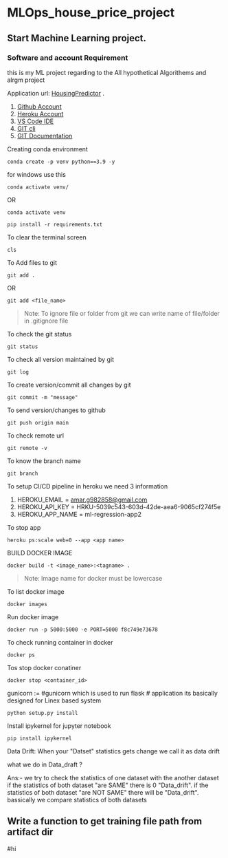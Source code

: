 # MLOps_house_price_project

## Start Machine Learning project.

### Software and account Requirement

this is my ML project regarding to the All hypothetical Algorithems and alrgm project


Application url:
[HousingPredictor](https://ml-regression-app.herokuapp.com/)
.

1. [Github Account](https://github.com)
2. [Heroku Account](https://dashboard.heroku.com/login)
3. [VS Code IDE](https://code.visualstudio.com/download)
4. [GIT cli](https://git-scm.com/downloads)
5. [GIT Documentation](https://git-scm.com/docs/gittutorial)


Creating conda environment
```
conda create -p venv python==3.9 -y
```

for windows use this 
```
conda activate venv/
```
OR 
```
conda activate venv
```

```
pip install -r requirements.txt
```

To clear the terminal screen 
```
cls
```

To Add files to git
```
git add .
```

OR
```
git add <file_name>
```

> Note: To ignore file or folder from git we can write name of file/folder in .gitignore file

To check the git status 
```
git status
```
To check all version maintained by git
```
git log
```

To create version/commit all changes by git
```
git commit -m "message"
```

To send version/changes to github
```
git push origin main
```

To check remote url 
```
git remote -v
```

To know the branch name 
```
git branch
```

To setup CI/CD pipeline in heroku we need 3 information

1. HEROKU_EMAIL = amar.g982858@gmail.com
2. HEROKU_API_KEY = HRKU-5039c543-603d-42de-aea6-9065cf274f5e
3. HEROKU_APP_NAME = ml-regression-app2

To stop app

```
heroku ps:scale web=0 --app <app name>
```

BUILD DOCKER IMAGE
```
docker build -t <image_name>:<tagname> .
```
> Note: Image name for docker must be lowercase


To list docker image
```
docker images
```

Run docker image
```
docker run -p 5000:5000 -e PORT=5000 f8c749e73678
```

To check running container in docker
```
docker ps
```

Tos stop docker conatiner
```
docker stop <container_id>
```

gunicorn :=  #gunicorn which is used to run  flask 
          # application its basically designed for Linex based system 

```
python setup.py install
```


Install ipykernel for jupyter notebook

```
pip install ipykernel
```


Data Drift:
When your "Datset" statistics gets change we call it as data drift

what we do in Data_draft ?

Ans:-
we try to check the statistics of one dataset with the another dataset if the
statistics of both dataset "are SAME" there is 0 "Data_drift".
if the statistics of both dataset "are NOT SAME" there will be "Data_drift".
bassically we  compare statistics of both datasets





## Write a function to get training file path from artifact dir
#hi